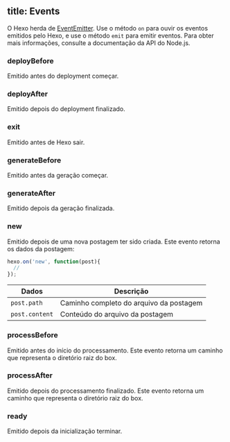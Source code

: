 title: Events
---
O Hexo herda de [EventEmitter]. Use o método `on` para ouvir os eventos emitidos pelo Hexo, e use o método `emit` para emitir eventos. Para obter mais informações, consulte a documentação da API do Node.js.

### deployBefore

Emitido antes do deployment começar.

### deployAfter

Emitido depois do deployment finalizado.

### exit

Emitido antes de Hexo sair.

### generateBefore

Emitido antes da geração começar.

### generateAfter

Emitido depois da geração finalizada.

### new

Emitido depois de uma nova postagem ter sido criada. Este evento retorna os dados da postagem:

``` js
hexo.on('new', function(post){
  //
});
```

Dados | Descrição
--- | ---
`post.path` | Caminho completo do arquivo da postagem
`post.content` | Conteúdo do arquivo da postagem

### processBefore

Emitido antes do início do processamento. Este evento retorna um caminho que representa o diretório raiz do box.

### processAfter

Emitido depois do processamento finalizado. Este evento retorna um caminho que representa o diretório raiz do box.

### ready

Emitido depois da inicialização terminar.

[EventEmitter]: http://nodejs.org/api/events.html
